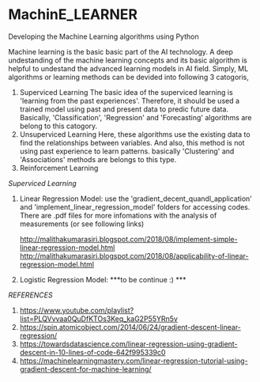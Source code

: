 # MachinE_LEARNER
Developing the Machine Learning algorithms using Python

Machine learning is the basic basic part of the AI technology. A deep undestanding of the machine learning concepts and its basic algorithm is helpful to undestand the advanced learning models in AI field. Simply, ML algorithms or learning methods can be devided into following 3 catogoris,
1. Superviced Learning 
      The basic idea of the superviced learning is 'learning from the past experiences'. Therefore, it should be used a trained 
      model using past and present data to predic future data. Basically, 'Classification', 'Regression' and 'Forecasting'
      algorithms are belong to this catogory.
2. Unsuperviced Learning 
      Here, these algorithms use the existing data to find the relationships between variables. And also, this method is not using
      past experience to learn patterns. basically 'Clustering' and 'Associations' methods are belongs to this type.
3. Reinforcement Learning
      

*Superviced Learning*
1. Linear Regression Model:
   use the 'gradient_decent_quandl_application' and 'implement_linear_regression_model' folders for accessing codes. There are .pdf 
   files for more infomations with the analysis of measurements (or see following links)

      http://malithakumarasiri.blogspot.com/2018/08/implement-simple-linear-regression-model.html
      http://malithakumarasiri.blogspot.com/2018/08/applicability-of-linear-regression-model.html
                          
2. Logistic Regression Model:
   ***to be continue :) ***









*REFERENCES*
1. https://www.youtube.com/playlist?list=PLQVvvaa0QuDfKTOs3Keq_kaG2P55YRn5v
2. https://spin.atomicobject.com/2014/06/24/gradient-descent-linear-regression/
3. https://towardsdatascience.com/linear-regression-using-gradient-descent-in-10-lines-of-code-642f995339c0
4. https://machinelearningmastery.com/linear-regression-tutorial-using-gradient-descent-for-machine-learning/
